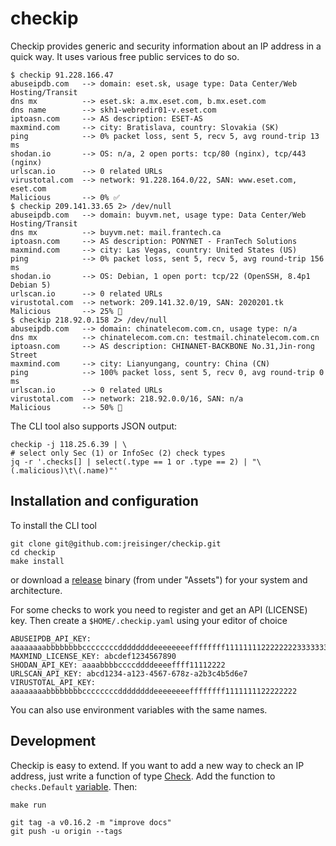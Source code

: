 # checkip

Checkip provides generic and security information about an IP address in a
quick way. It uses various free public services to do so.

```
$ checkip 91.228.166.47
abuseipdb.com   --> domain: eset.sk, usage type: Data Center/Web Hosting/Transit
dns mx          --> eset.sk: a.mx.eset.com, b.mx.eset.com
dns name        --> skh1-webredir01-v.eset.com
iptoasn.com     --> AS description: ESET-AS
maxmind.com     --> city: Bratislava, country: Slovakia (SK)
ping            --> 0% packet loss, sent 5, recv 5, avg round-trip 13 ms
shodan.io       --> OS: n/a, 2 open ports: tcp/80 (nginx), tcp/443 (nginx)
urlscan.io      --> 0 related URLs
virustotal.com  --> network: 91.228.164.0/22, SAN: www.eset.com, eset.com
Malicious       --> 0% ✅
$ checkip 209.141.33.65 2> /dev/null
abuseipdb.com   --> domain: buyvm.net, usage type: Data Center/Web Hosting/Transit
dns mx          --> buyvm.net: mail.frantech.ca
iptoasn.com     --> AS description: PONYNET - FranTech Solutions
maxmind.com     --> city: Las Vegas, country: United States (US)
ping            --> 0% packet loss, sent 5, recv 5, avg round-trip 156 ms
shodan.io       --> OS: Debian, 1 open port: tcp/22 (OpenSSH, 8.4p1 Debian 5)
urlscan.io      --> 0 related URLs
virustotal.com  --> network: 209.141.32.0/19, SAN: 2020201.tk
Malicious       --> 25% 🤏
$ checkip 218.92.0.158 2> /dev/null
abuseipdb.com   --> domain: chinatelecom.com.cn, usage type: n/a
dns mx          --> chinatelecom.com.cn: testmail.chinatelecom.com.cn
iptoasn.com     --> AS description: CHINANET-BACKBONE No.31,Jin-rong Street
maxmind.com     --> city: Lianyungang, country: China (CN)
ping            --> 100% packet loss, sent 5, recv 0, avg round-trip 0 ms
urlscan.io      --> 0 related URLs
virustotal.com  --> network: 218.92.0.0/16, SAN: n/a
Malicious       --> 50% 🚫
```

The CLI tool also supports JSON output:

```
checkip -j 118.25.6.39 | \
# select only Sec (1) or InfoSec (2) check types
jq -r '.checks[] | select(.type == 1 or .type == 2) | "\(.malicious)\t\(.name)"'
```

## Installation and configuration

To install the CLI tool

```
git clone git@github.com:jreisinger/checkip.git
cd checkip
make install
```

or download a [release](https://github.com/jreisinger/checkip/releases)
binary (from under "Assets") for your system and architecture.

For some checks to work you need to register and get an API (LICENSE) key.
Then create a `$HOME/.checkip.yaml` using your editor of choice

```
ABUSEIPDB_API_KEY: aaaaaaaabbbbbbbbccccccccddddddddeeeeeeeeffffffff11111111222222223333333344444444
MAXMIND_LICENSE_KEY: abcdef1234567890
SHODAN_API_KEY: aaaabbbbccccddddeeeeffff11112222
URLSCAN_API_KEY: abcd1234-a123-4567-678z-a2b3c4b5d6e7
VIRUSTOTAL_API_KEY: aaaaaaaabbbbbbbbccccccccddddddddeeeeeeeeffffffff1111111122222222
```

You can also use environment variables with the same names.

## Development

Checkip is easy to extend. If you want to add a new way to check an IP address,
just write a function of type
[Check](https://pkg.go.dev/github.com/jreisinger/checkip/check#Check). Add the
function to `checks.Default`
[variable](https://pkg.go.dev/github.com/jreisinger/checkip/checks#pkg-variables).
Then:

```
make run

git tag -a v0.16.2 -m "improve docs"
git push -u origin --tags
```
